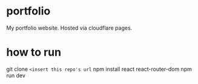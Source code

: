 # portfolio
My portfolio website. Hosted via cloudflare pages.

# how to run
git clone `<insert this repo's url`
npm install react react-router-dom
npm run dev
